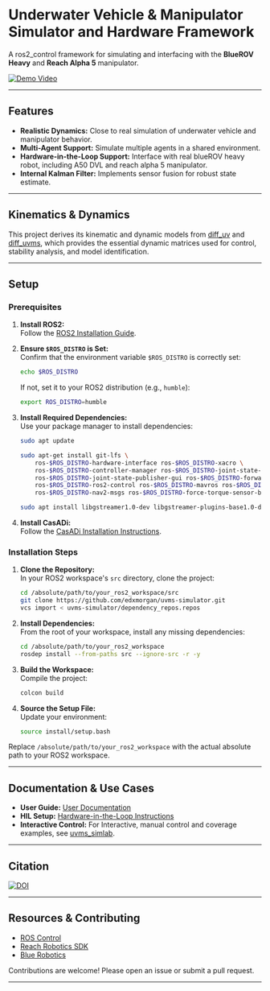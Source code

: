 # Underwater Vehicle & Manipulator Simulator and Hardware Framework

A ros2_control framework for simulating and interfacing with the **BlueROV Heavy** and **Reach Alpha 5** manipulator.

[![Demo Video](http://img.youtube.com/vi/euiBjbILtgo/0.jpg)](http://www.youtube.com/watch?v=euiBjbILtgo "Demo Video")

---

## Features

- **Realistic Dynamics:** Close to real simulation of underwater vehicle and manipulator behavior.
- **Multi-Agent Support:** Simulate multiple agents in a shared environment.
- **Hardware-in-the-Loop Support:** Interface with real blueROV heavy robot, including A50 DVL and reach alpha 5 manipulator.
- **Internal Kalman Filter:** Implements sensor fusion for robust state estimate.

---
## Kinematics & Dynamics
This project derives its kinematic and dynamic models from [diff_uv](https://github.com/edxmorgan/diff_uv) and [diff_uvms](https://github.com/edxmorgan/diff_uvms), which provides the essential dynamic matrices used for control, stability analysis, and model identification.

---

## Setup

### Prerequisites

1. **Install ROS2:**  
   Follow the [ROS2 Installation Guide](https://docs.ros.org/en/humble/Installation/Ubuntu-Install-Debs.html).

2. **Ensure `$ROS_DISTRO` is Set:**  
   Confirm that the environment variable `$ROS_DISTRO` is correctly set:
   ```bash
   echo $ROS_DISTRO
   ```
   If not, set it to your ROS2 distribution (e.g., `humble`):
   ```bash
   export ROS_DISTRO=humble
   ```

3. **Install Required Dependencies:**  
   Use your package manager to install dependencies:
   ```bash
   sudo apt update
   ```
   ```bash
   sudo apt-get install git-lfs \
       ros-$ROS_DISTRO-hardware-interface ros-$ROS_DISTRO-xacro \
       ros-$ROS_DISTRO-controller-manager ros-$ROS_DISTRO-joint-state-broadcaster \
       ros-$ROS_DISTRO-joint-state-publisher-gui ros-$ROS_DISTRO-forward-command-controller \
       ros-$ROS_DISTRO-ros2-control ros-$ROS_DISTRO-mavros ros-$ROS_DISTRO-mavros-msgs \
       ros-$ROS_DISTRO-nav2-msgs ros-$ROS_DISTRO-force-torque-sensor-broadcaster ros-$ROS_DISTRO-tf-transformations
   ```
   ```bash
   sudo apt install libgstreamer1.0-dev libgstreamer-plugins-base1.0-dev
   ```

5. **Install CasADi:**  
   Follow the [CasADi Installation Instructions](https://github.com/casadi/casadi/wiki/InstallationLinux).

### Installation Steps

1. **Clone the Repository:**  
   In your ROS2 workspace's `src` directory, clone the project:
   ```bash
   cd /absolute/path/to/your_ros2_workspace/src
   git clone https://github.com/edxmorgan/uvms-simulator.git
   vcs import < uvms-simulator/dependency_repos.repos
   ```

2. **Install Dependencies:**  
   From the root of your workspace, install any missing dependencies:
   ```bash
   cd /absolute/path/to/your_ros2_workspace
   rosdep install --from-paths src --ignore-src -r -y
   ```

3. **Build the Workspace:**  
   Compile the project:
   ```bash
   colcon build
   ```

4. **Source the Setup File:**  
   Update your environment:
   ```bash
   source install/setup.bash
   ```

Replace `/absolute/path/to/your_ros2_workspace` with the actual absolute path to your ROS2 workspace.

---

## Documentation & Use Cases

- **User Guide:** [User Documentation](doc/userdoc.rst)
- **HIL Setup:** [Hardware-in-the-Loop Instructions](doc/hil_setup.rst)
- **Interactive Control:** For Interactive, manual control and coverage examples, see [uvms_simlab](https://github.com/edxmorgan/uvms_simlab).

---

## Citation

[![DOI](https://zenodo.org/badge/DOI/10.5281/zenodo.15085171.svg)](https://doi.org/10.5281/zenodo.15085171)

---

## Resources & Contributing

- [ROS Control](https://control.ros.org/rolling/index.html)
- [Reach Robotics SDK](https://github.com/Reach-Robotics/reach_robotics_sdk/tree/master)
- [Blue Robotics](https://github.com/Bluerobotics)

Contributions are welcome! Please open an issue or submit a pull request.

---
